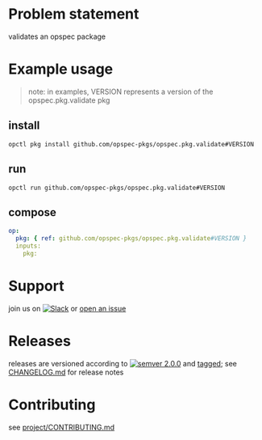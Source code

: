 # Problem statement
validates an opspec package

# Example usage

> note: in examples, VERSION represents a version of the opspec.pkg.validate pkg

## install

```shell
opctl pkg install github.com/opspec-pkgs/opspec.pkg.validate#VERSION
```

## run

```
opctl run github.com/opspec-pkgs/opspec.pkg.validate#VERSION
```

## compose

```yaml
op:
  pkg: { ref: github.com/opspec-pkgs/opspec.pkg.validate#VERSION }
  inputs:
    pkg:
```


# Support

join us on [![Slack](https://opspec-slackin.herokuapp.com/badge.svg)](https://opspec-slackin.herokuapp.com/)
or [open an issue](https://github.com/opspec-pkgs/opspec.pkg.validate/issues)

# Releases

releases are versioned according to
[![semver 2.0.0](https://img.shields.io/badge/semver-2.0.0-brightgreen.svg)](http://semver.org/spec/v2.0.0.html)
and [tagged](https://git-scm.com/book/en/v2/Git-Basics-Tagging); see
[CHANGELOG.md](CHANGELOG.md) for release notes

# Contributing

see [project/CONTRIBUTING.md](https://github.com/opspec-pkgs/project/blob/master/CONTRIBUTING.md)
